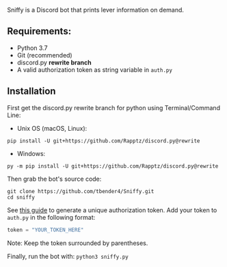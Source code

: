 Sniffy is a Discord bot that prints lever information on demand.

## Requirements:
- Python 3.7
- Git (recommended)
- discord.py **rewrite branch**
- A valid authorization token as string variable in `auth.py`

## Installation
First get the discord.py rewrite branch for python using Terminal/Command Line:

 - Unix OS (macOS, Linux):
```
pip install -U git+https://github.com/Rapptz/discord.py@rewrite
```
 - Windows:
```
py -m pip install -U git+https://github.com/Rapptz/discord.py@rewrite
```
Then grab the bot's source code:
```
git clone https://github.com/tbender4/Sniffy.git
cd sniffy
```
See [this guide](https://github.com/reactiflux/discord-irc/wiki/Creating-a-discord-bot-&-getting-a-token) to generate a unique authorization token. Add your token to `auth.py` in the following format:
```python
token = "YOUR_TOKEN_HERE"
```
Note: Keep the token surrounded by parentheses.

Finally, run the bot with:
```python3 sniffy.py```
